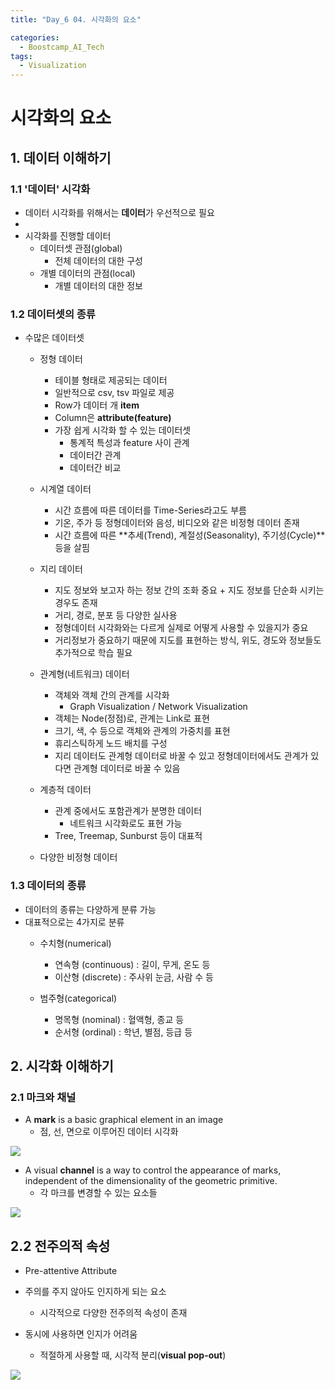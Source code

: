 ```yaml
---
title: "Day_6 04. 시각화의 요소"

categories:
  - Boostcamp_AI_Tech
tags:
  - Visualization
---
```


# 시각화의 요소

## 1. 데이터 이해하기

### 1.1 '데이터' 시각화

- 데이터 시각화를 위해서는 **데이터**가 우선적으로 필요
- 
- 시각화를 진행할 데이터
  - 데이터셋 관점(global)
    - 전체 데이터의 대한 구성
  - 개별 데이터의 관점(local)
    - 개별 데이터의 대한 정보

### 1.2 데이터셋의 종류

- 수많은 데이터셋
  - 정형 데이터
    - 테이블 형태로 제공되는 데이터
    - 일반적으로 csv, tsv 파일로 제공
    - Row가 데이터 개 **item**
    - Column은 **attribute(feature)**
    - 가장 쉽게 시각화 할 수 있는 데이터셋
      - 통계적 특성과 feature 사이 관계
      - 데이터간 관계
      - 데이터간 비교
      
  - 시계열 데이터
    - 시간 흐름에 따른 데이터를 Time-Series라고도 부름
    - 기온, 주가 등 정형데이터와 음성, 비디오와 같은 비정형 데이터 존재
    - 시간 흐름에 따른 **추세(Trend), 계절성(Seasonality), 주기성(Cycle)**등을 살핌
  
  - 지리 데이터
    - 지도 정보와 보고자 하는 정보 간의 조화 중요 + 지도 정보를 단순화 시키는 경우도 존재
    - 거리, 경로, 분포 등 다양한 실사용
    - 정형데이터 시각화와는 다르게 실제로 어떻게 사용할 수 있을지가 중요
    - 거리정보가 중요하기 때문에 지도를 표현하는 방식, 위도, 경도와 정보들도 추가적으로 학습 필요
  
  - 관계형(네트워크) 데이터
    - 객체와 객체 간의 관계를 시각화
      - Graph Visualization / Network Visualization
    - 객체는 Node(정점)로, 관계는 Link로 표현
    - 크기, 색, 수 등으로 객체와 관계의 가중치를 표현
    - 휴리스틱하게 노드 배치를 구성
    - 지리 데이터도 관계형 데이터로 바꿀 수 있고 정형데이터에서도 관계가 있다면 관계형 데이터로 바꿀 수 있음
  
  - 계층적 데이터
    - 관계 중에서도 포함관계가 분명한 데이터
      - 네트워크 시각화로도 표현 가능
    - Tree, Treemap, Sunburst 등이 대표적
  
  - 다양한 비정형 데이터

### 1.3 데이터의 종류

- 데이터의 종류는 다양하게 분류 가능
- 대표적으로는 4가지로 분류
  - 수치형(numerical)
    - 연속형 (continuous) : 길이, 무게, 온도 등
    - 이산형 (discrete) : 주사위 눈금, 사람 수 등

  - 범주형(categorical)
    - 명목형 (nominal) : 혈액형, 종교 등
    - 순서형 (ordinal) : 학년, 별점, 등급 등

## 2. 시각화 이해하기

### 2.1 마크와 채널

- A **mark** is a basic graphical element in an image
  - 점, 선, 면으로 이루어진 데이터 시각화

![](./img/2021-08-09-13-59-41.png)

- A visual **channel** is a way to control the appearance of marks, independent of the dimensionality of the geometric primitive.
  -  각 마크를 변경할 수 있는 요소들

![](./img/2021-08-09-14-01-30.png)

## 2.2 전주의적 속성

- Pre-attentive Attribute
- 주의를 주지 않아도 인지하게 되는 요소
  - 시각적으로 다양한 전주의적 속성이 존재

- 동시에 사용하면 인지가 어려움
  - 적절하게 사용할 때, 시각적 분리(**visual pop-out**)

![](./img/2021-08-09-14-03-05.png)




